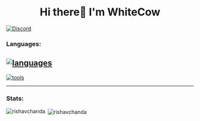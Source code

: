 ## <h1 align="center">Hi there👋 I'm WhiteCow</h1>

[![Discord](https://discord.c99.nl/widget/theme-1/726709068835717140.png)](https://discord.c99.nl)

<h3 align="left">Languages:</h3>

## [![languages](https://skillicons.dev/icons?i=py,nodejs,vue)](https://skillicons.dev)

[![tools](https://skillicons.dev/icons?i=vscode,discord,arduino)](https://skillicons.dev)

---

<h3 align="left">Stats:</h3>

<p><img align="left" src="https://github-readme-stats.vercel.app/api/top-langs?username=whitecow410&show_icons=true&theme=dark)" alt="rishavchanda" /></p>

<p>&nbsp;<img align="center" src="https://github-readme-stats.vercel.app/api?username=whitecow410&show_icons=true&theme=dark)" alt="rishavchanda" /></p>
